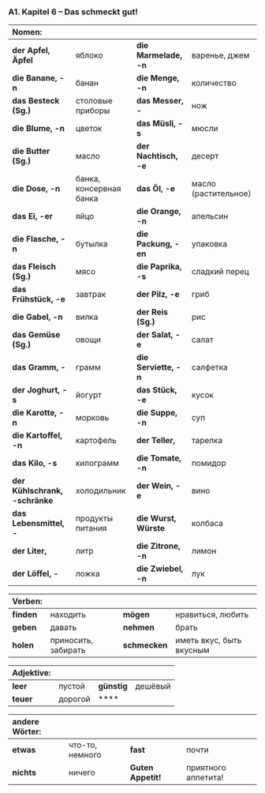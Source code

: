 ### A1. Kapitel 6 – Das schmeckt gut!

| **Nomen:** ||||
|:---|:---|:---|:---|
| **der Apfel, Äpfel** | яблоко | **die Marmelade, -n** | варенье, джем |
| **die Banane, -n** | банан | **die Menge, -n** | количество |
| **das Besteck (Sg.)** | столовые приборы | **das Messer, -** | нож |
| **die Blume, -n** | цветок | **das Müsli, -s** | мюсли |
| **die Butter (Sg.)** | масло | **der Nachtisch, -e** | десерт |
| **die Dose, -n** | банка, консервная банка | **das Öl, -e** | масло (растительное) |
| **das Ei, -er** | яйцо | **die Orange, -n** | апельсин |
| **die Flasche, -n** | бутылка | **die Packung, -en** | упаковка |
| **das Fleisch (Sg.)** | мясо | **die Paprika, -s** | сладкий перец |
| **das Frühstück, -e** | завтрак | **der Pilz, -e** | гриб |
| **die Gabel, -n** | вилка | **der Reis (Sg.)** | рис |
| **das Gemüse (Sg.)** | овощи | **der Salat, -e** | салат |
| **das Gramm, -** | грамм | **die Serviette, -n** | салфетка |
| **der Joghurt, -s** | йогурт | **das Stück, -e** | кусок |
| **die Karotte, -n** | морковь | **die Suppe, -n** | суп |
| **die Kartoffel, -n** | картофель | **der Teller,** | тарелка |
| **das Kilo, -s** | килограмм | **die Tomate, -n** | помидор |
| **der Kühlschrank, -schränke** | холодильник | **der Wein, -e** | вино |
| **das Lebensmittel, -** | продукты питания | **die Wurst, Würste** | колбаса |
| **der Liter,** | литр | **die Zitrone, -n** | лимон |
| **der Löffel, -** | ложка | **die Zwiebel, -n** | лук |


| **Verben:** ||||
|:---|:---|:---|:---|
| **finden** | находить | **mögen** | нравиться, любить |
| **geben** | давать | **nehmen** | брать |
| **holen** | приносить, забирать | **schmecken** | иметь вкус, быть вкусным |


| **Adjektive:** ||||
|:---|:---|:---|:---|
| **leer** | пустой | **günstig** | дешёвый |
| **teuer** | дорогой | **** |  |


| **andere Wörter:** ||||
|:---|:---|:---|:---|
| **etwas** | что-то, немного | **fast** | почти |
| **nichts** | ничего | **Guten Appetit!** | приятного аппетита! |

